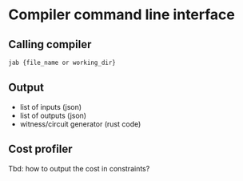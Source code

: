 # Compiler command line interface

## Calling compiler

```sh
jab {file_name or working_dir}
```

## Output

- list of inputs (json)
- list of outputs (json)
- witness/circuit generator (rust code)

## Cost profiler

Tbd: how to output the cost in constraints?
